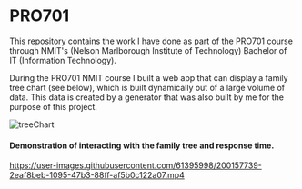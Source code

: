 # PRO701
This repository contains the work I have done as part of the PRO701 course through NMIT's (Nelson Marlborough Institute of Technology) Bachelor of IT (Information Technology).

During the PRO701 NMIT course I built a web app that can display a family tree chart (see below), which is built dynamically out of a large volume of data.
This data is created by a generator that was also built by me for the purpose of this project.

![treeChart](https://user-images.githubusercontent.com/61395998/200158327-837e10f6-16a4-403e-8f5c-1006f9aad8d8.png)


#### Demonstration of interacting with the family tree and response time.
https://user-images.githubusercontent.com/61395998/200157739-2eaf8beb-1095-47b3-88ff-af5b0c122a07.mp4

